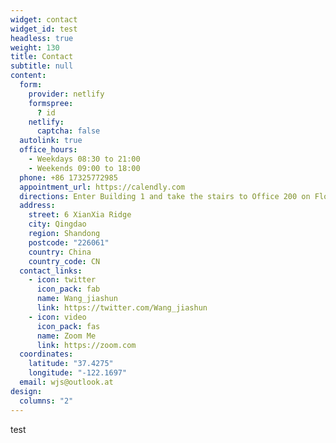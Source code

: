 ```yaml
---
widget: contact
widget_id: test
headless: true
weight: 130
title: Contact
subtitle: null
content:
  form:
    provider: netlify
    formspree:
      ? id
    netlify:
      captcha: false
  autolink: true
  office_hours:
    - Weekdays 08:30 to 21:00
    - Weekends 09:00 to 18:00
  phone: +86 17325772985
  appointment_url: https://calendly.com
  directions: Enter Building 1 and take the stairs to Office 200 on Floor 2
  address:
    street: 6 XianXia Ridge
    city: Qingdao
    region: Shandong
    postcode: "226061"
    country: China
    country_code: CN
  contact_links:
    - icon: twitter
      icon_pack: fab
      name: Wang_jiashun
      link: https://twitter.com/Wang_jiashun
    - icon: video
      icon_pack: fas
      name: Zoom Me
      link: https://zoom.com
  coordinates:
    latitude: "37.4275"
    longitude: "-122.1697"
  email: wjs@outlook.at
design:
  columns: "2"
---
```

test